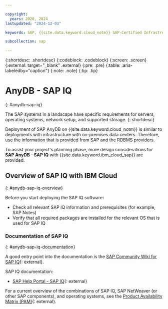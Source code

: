```yaml
---

copyright:
  years: 2020, 2024
lastupdated: "2024-12-03"

keywords: SAP, {{site.data.keyword.cloud_notm}} SAP-Certified Infrastructure, {{site.data.keyword.ibm_cloud_sap}}, SAP Workloads

subcollection: sap

---
```


{:shortdesc: .shortdesc}
{:codeblock: .codeblock}
{:screen: .screen}
{:external: target="_blank" .external}
{:pre: .pre}
{:table: .aria-labeledby="caption"}
{:note: .note}
{:tip: .tip}

# AnyDB - SAP IQ
{: #anydb-sap-iq}

The SAP systems in a landscape have specific requirements for servers, operating systems, network setup, and supported storage.
{: shortdesc}

Deployment of SAP AnyDB on {{site.data.keyword.cloud_notm}} is similar to deployments with infrastructure with on-premises data centers. Therefore, use the information that is provided from SAP and the RDBMS providers.

To assist your project's planning phase, more design considerations for **SAP AnyDB - SAP IQ** with {{site.data.keyword.ibm_cloud_sap}} are provided.

## Overview of SAP IQ with IBM Cloud
{: #anydb-sap-iq-overview}

Before you start deploying the SAP IQ software:
- Check all relevant SAP IQ information and prerequisites (for example, SAP Notes)
- Verify that all required packages are installed for the relevant OS that is used for SAP IQ

### Documentation of SAP IQ
{: #anydb-sap-iq-documentation}

A good entry point into the documentation is the [SAP Community Wiki for SAP IQ](https://wiki.scn.sap.com/wiki/display/SYBIQ/IQ){: external}.

SAP IQ documentation:
- [SAP Help Portal - SAP IQ](https://help.sap.com/docs/SAP_IQ){: external}

For a current overview of the combinations of SAP IQ, SAP NetWeaver (or other SAP components), and operating systems, see the [Product Availability Matrix (PAM)](https://userapps.support.sap.com/sap/support/pam){: external}.
